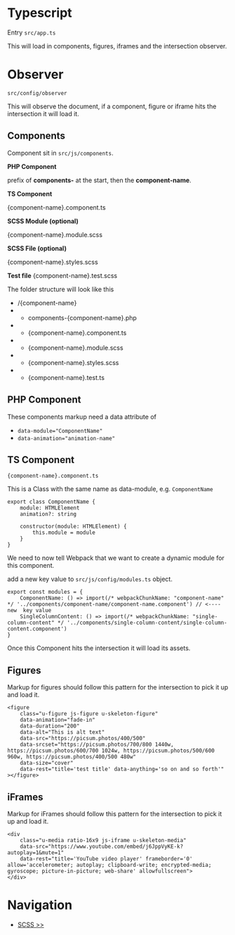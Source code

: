 # Typescript

Entry `src/app.ts`

This will load in components, figures, iframes and the intersection observer.

# Observer

`src/config/observer`

This will observe the document, if a component, figure or iframe hits the intersection it will load it.

## Components

Component sit in `src/js/components`.

**PHP Component**

prefix of **components-** at the start, then the **component-name**.

**TS Component**

{component-name}.component.ts

**SCSS Module (optional)**

{component-name}.module.scss

**SCSS File (optional)**

{component-name}.styles.scss

**Test file**
{component-name}.test.scss

The folder structure will look like this

- /{component-name}
- - components-{component-name}.php
- - {component-name}.component.ts
- - {component-name}.module.scss
- - {component-name}.styles.scss
- - {component-name}.test.ts

## PHP Component

These components markup need a data attribute of

- `data-module="ComponentName"`
- `data-animation="animation-name"`

## TS Component

`{component-name}.component.ts`

This is a Class with the same name as data-module, e.g. `ComponentName`

```
export class ComponentName {
    module: HTMLElement
    animation?: string

    constructor(module: HTMLElement) {
        this.module = module
    }
}
```

We need to now tell Webpack that we want to create a dynamic module for this component.

add a new key value to `src/js/config/modules.ts` object.

```
export const modules = {
    ComponentName: () => import(/* webpackChunkName: "component-name" */ '../components/component-name/component-name.component') // <---- new  key value
    SingleColumnContent: () => import(/* webpackChunkName: "single-column-content" */ '../components/single-column-content/single-column-content.component')
}
```

Once this Component hits the intersection it will load its assets.

## Figures

Markup for figures should follow this pattern for the intersection to pick it up and load it.

```
<figure
    class="u-figure js-figure u-skeleton-figure"
    data-animation="fade-in"
    data-duration="200"
    data-alt="This is alt text"
    data-src="https://picsum.photos/400/500"
    data-srcset="https://picsum.photos/700/800 1440w, https://picsum.photos/600/700 1024w, https://picsum.photos/500/600 960w, https://picsum.photos/400/500 480w"
    data-size="cover"
    data-rest="title='test title' data-anything='so on and so forth'"
></figure>

```

## iFrames

Markup for iFrames should follow this pattern for the intersection to pick it up and load it.

```
<div
    class="u-media ratio-16x9 js-iframe u-skeleton-media"
    data-src="https://www.youtube.com/embed/j6JppVyKE-k?autoplay=1&mute=1"
    data-rest="title='YouTube video player' frameborder='0' allow='accelerometer; autoplay; clipboard-write; encrypted-media; gyroscope; picture-in-picture; web-share' allowfullscreen">
</div>

```

# Navigation

- [SCSS >>](scss.md)
